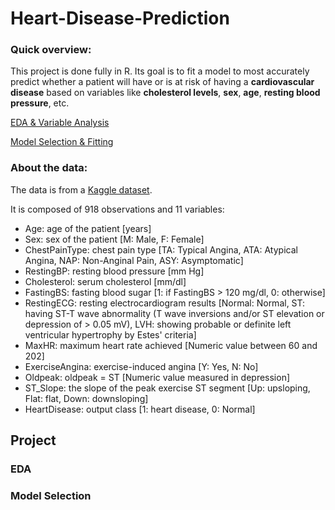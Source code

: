 # Heart-Disease-Prediction

### Quick overview:
This project is done fully in R. Its goal is to fit a model to most accurately predict whether a patient will have or is at risk of having a **cardiovascular disease** based on variables like **cholesterol levels**, **sex**, **age**, **resting blood pressure**, etc.

[EDA & Variable Analysis](https://github.com/ckelaid/Heart-Disease-Prediction/blob/main/Heart-Disease---Analysis-2.pdf)

[Model Selection & Fitting](https://github.com/ckelaid/Heart-Disease-Prediction/blob/main/Hear-Disease---Model-Fitting-2.pdf)

### About the data:
The data is from a [Kaggle dataset](https://www.kaggle.com/fedesoriano/heart-failure-prediction?select=heart.csv).

It is composed of 918 observations and 11 variables:
- Age: age of the patient [years]
- Sex: sex of the patient [M: Male, F: Female]
- ChestPainType: chest pain type [TA: Typical Angina, ATA: Atypical Angina, NAP: Non-Anginal Pain, ASY: Asymptomatic]
- RestingBP: resting blood pressure [mm Hg]
- Cholesterol: serum cholesterol [mm/dl]
- FastingBS: fasting blood sugar [1: if FastingBS > 120 mg/dl, 0: otherwise]
- RestingECG: resting electrocardiogram results [Normal: Normal, ST: having ST-T wave abnormality (T wave inversions and/or ST elevation or depression of > 0.05 mV), LVH: showing probable or definite left ventricular hypertrophy by Estes' criteria]
- MaxHR: maximum heart rate achieved [Numeric value between 60 and 202]
- ExerciseAngina: exercise-induced angina [Y: Yes, N: No]
- Oldpeak: oldpeak = ST [Numeric value measured in depression]
- ST_Slope: the slope of the peak exercise ST segment [Up: upsloping, Flat: flat, Down: downsloping]
- HeartDisease: output class [1: heart disease, 0: Normal]

## Project

### EDA





### Model Selection
